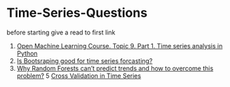 # Time-Series-Questions
before starting give a read to first link
1. [Open Machine Learning Course. Topic 9. Part 1. Time series analysis in Python](https://medium.com/open-machine-learning-course/open-machine-learning-course-topic-9-time-series-analysis-in-python-a270cb05e0b3)
3. [Is Bootsraping good for time series forcasting?](https://stats.stackexchange.com/questions/449613/when-can-you-apply-the-bootstrap-to-time-series-models)
4. [Why Random Forests can’t predict trends and how to overcome this problem?](https://medium.datadriveninvestor.com/why-wont-time-series-data-and-random-forests-work-very-well-together-3c9f7b271631)
5 [Cross Validation in Time Series](https://learnenglish.britishcouncil.org/grammar/english-grammar-reference/talking-about-the-past)
